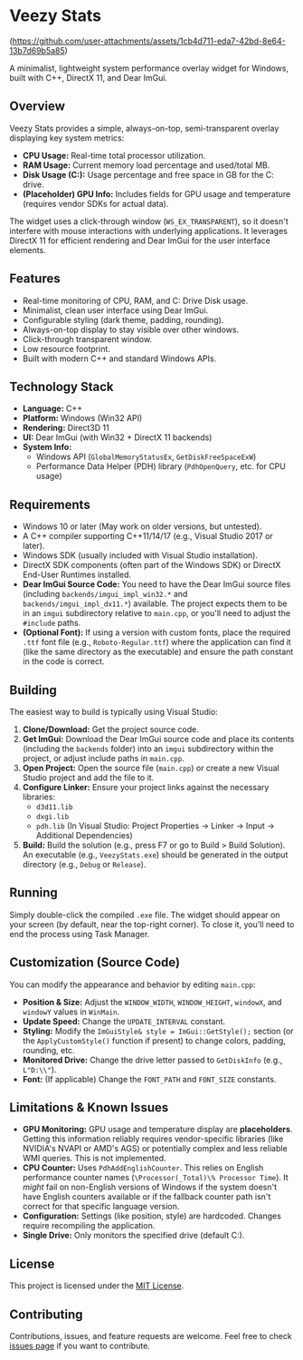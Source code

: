 # Veezy Stats

(https://github.com/user-attachments/assets/1cb4d711-eda7-42bd-8e64-13b7d69b5a85)
<!-- <<< Replace with a link to an actual screenshot! -->

A minimalist, lightweight system performance overlay widget for Windows, built with C++, DirectX 11, and Dear ImGui.

## Overview

Veezy Stats provides a simple, always-on-top, semi-transparent overlay displaying key system metrics:

*   **CPU Usage:** Real-time total processor utilization.
*   **RAM Usage:** Current memory load percentage and used/total MB.
*   **Disk Usage (C:):** Usage percentage and free space in GB for the C: drive.
*   **(Placeholder) GPU Info:** Includes fields for GPU usage and temperature (requires vendor SDKs for actual data).

The widget uses a click-through window (`WS_EX_TRANSPARENT`), so it doesn't interfere with mouse interactions with underlying applications. It leverages DirectX 11 for efficient rendering and Dear ImGui for the user interface elements.

## Features

*   Real-time monitoring of CPU, RAM, and C: Drive Disk usage.
*   Minimalist, clean user interface using Dear ImGui.
*   Configurable styling (dark theme, padding, rounding).
*   Always-on-top display to stay visible over other windows.
*   Click-through transparent window.
*   Low resource footprint.
*   Built with modern C++ and standard Windows APIs.

## Technology Stack

*   **Language:** C++
*   **Platform:** Windows (Win32 API)
*   **Rendering:** Direct3D 11
*   **UI:** Dear ImGui (with Win32 + DirectX 11 backends)
*   **System Info:**
    *   Windows API (`GlobalMemoryStatusEx`, `GetDiskFreeSpaceExW`)
    *   Performance Data Helper (PDH) library (`PdhOpenQuery`, etc. for CPU usage)

## Requirements

*   Windows 10 or later (May work on older versions, but untested).
*   A C++ compiler supporting C++11/14/17 (e.g., Visual Studio 2017 or later).
*   Windows SDK (usually included with Visual Studio installation).
*   DirectX SDK components (often part of the Windows SDK) or DirectX End-User Runtimes installed.
*   **Dear ImGui Source Code:** You need to have the Dear ImGui source files (including `backends/imgui_impl_win32.*` and `backends/imgui_impl_dx11.*`) available. The project expects them to be in an `imgui` subdirectory relative to `main.cpp`, or you'll need to adjust the `#include` paths.
*   **(Optional Font):** If using a version with custom fonts, place the required `.ttf` font file (e.g., `Roboto-Regular.ttf`) where the application can find it (like the same directory as the executable) and ensure the path constant in the code is correct.

## Building

The easiest way to build is typically using Visual Studio:

1.  **Clone/Download:** Get the project source code.
2.  **Get ImGui:** Download the Dear ImGui source code and place its contents (including the `backends` folder) into an `imgui` subdirectory within the project, or adjust include paths in `main.cpp`.
3.  **Open Project:** Open the source file (`main.cpp`) or create a new Visual Studio project and add the file to it.
4.  **Configure Linker:** Ensure your project links against the necessary libraries:
    *   `d3d11.lib`
    *   `dxgi.lib`
    *   `pdh.lib`
    (In Visual Studio: Project Properties -> Linker -> Input -> Additional Dependencies)
5.  **Build:** Build the solution (e.g., press F7 or go to Build > Build Solution). An executable (e.g., `VeezyStats.exe`) should be generated in the output directory (e.g., `Debug` or `Release`).

## Running

Simply double-click the compiled `.exe` file. The widget should appear on your screen (by default, near the top-right corner). To close it, you'll need to end the process using Task Manager.

## Customization (Source Code)

You can modify the appearance and behavior by editing `main.cpp`:

*   **Position & Size:** Adjust the `WINDOW_WIDTH`, `WINDOW_HEIGHT`, `windowX`, and `windowY` values in `WinMain`.
*   **Update Speed:** Change the `UPDATE_INTERVAL` constant.
*   **Styling:** Modify the `ImGuiStyle& style = ImGui::GetStyle();` section (or the `ApplyCustomStyle()` function if present) to change colors, padding, rounding, etc.
*   **Monitored Drive:** Change the drive letter passed to `GetDiskInfo` (e.g., `L"D:\\"`).
*   **Font:** (If applicable) Change the `FONT_PATH` and `FONT_SIZE` constants.

## Limitations & Known Issues

*   **GPU Monitoring:** GPU usage and temperature display are **placeholders**. Getting this information reliably requires vendor-specific libraries (like NVIDIA's NVAPI or AMD's AGS) or potentially complex and less reliable WMI queries. This is not implemented.
*   **CPU Counter:** Uses `PdhAddEnglishCounter`. This relies on English performance counter names (`\Processor(_Total)\% Processor Time`). It *might* fail on non-English versions of Windows if the system doesn't have English counters available or if the fallback counter path isn't correct for that specific language version.
*   **Configuration:** Settings (like position, style) are hardcoded. Changes require recompiling the application.
*   **Single Drive:** Only monitors the specified drive (default C:).

## License

This project is licensed under the [MIT License](LICENSE.md). <!-- <<< You should create a LICENSE.md file with the MIT license text -->

## Contributing

Contributions, issues, and feature requests are welcome. Feel free to check [issues page](link/to/your/issues) if you want to contribute. <!-- <<< Update link if you host this on GitHub/GitLab etc. -->
